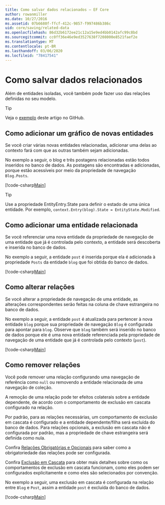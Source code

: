 ```yaml
---
title: Como salvar dados relacionados – EF Core
author: rowanmiller
ms.date: 10/27/2016
ms.assetid: 07b6680f-ffcf-412c-9857-f997486b386c
uid: core/saving/related-data
ms.openlocfilehash: 86d32b6172ee21c12a15e9ed4bb0142afc99c8bd
ms.sourcegitcommit: cc0ff36e46e9ed3527638f7208000e8521faef2e
ms.translationtype: MT
ms.contentlocale: pt-BR
ms.lasthandoff: 03/06/2020
ms.locfileid: "78417541"
---
```

# <a name="saving-related-data"></a>Como salvar dados relacionados

Além de entidades isoladas, você também pode fazer uso das relações definidas no seu modelo.

> [!TIP]  
> Veja o [exemplo](https://github.com/dotnet/EntityFramework.Docs/tree/master/samples/core/Saving/RelatedData/) deste artigo no GitHub.

## <a name="adding-a-graph-of-new-entities"></a>Como adicionar um gráfico de novas entidades

Se você criar várias novas entidades relacionadas, adicionar uma delas ao contexto fará com que as outras também sejam adicionadas.

No exemplo a seguir, o blog e três postagens relacionadas estão todos inseridos no banco de dados. As postagens são encontradas e adicionadas, porque estão acessíveis por meio da propriedade de navegação `Blog.Posts`.

[!code-csharp[Main](../../../samples/core/Saving/RelatedData/Sample.cs#AddingGraphOfEntities)]

> [!TIP]  
> Use a propriedade EntityEntry.State para definir o estado de uma única entidade. Por exemplo, `context.Entry(blog).State = EntityState.Modified`.

## <a name="adding-a-related-entity"></a>Como adicionar uma entidade relacionada

Se você referenciar uma nova entidade da propriedade de navegação de uma entidade que já é controlada pelo contexto, a entidade será descoberta e inserida no banco de dados.

No exemplo a seguir, a entidade `post` é inserida porque ela é adicionada à propriedade `Posts` da entidade `blog` que foi obtida do banco de dados.

[!code-csharp[Main](../../../samples/core/Saving/RelatedData/Sample.cs#AddingRelatedEntity)]

## <a name="changing-relationships"></a>Como alterar relações

Se você alterar a propriedade de navegação de uma entidade, as alterações correspondentes serão feitas na coluna de chave estrangeira no banco de dados.

No exemplo a seguir, a entidade `post` é atualizada para pertencer à nova entidade `blog` porque sua propriedade de navegação `Blog` é configurada para apontar para `blog`. Observe que `blog` também será inserido no banco de dados porque ele é uma nova entidade referenciada pela propriedade de navegação de uma entidade que já é controlada pelo contexto (`post`).

[!code-csharp[Main](../../../samples/core/Saving/RelatedData/Sample.cs#ChangingRelationships)]

## <a name="removing-relationships"></a>Como remover relações

Você pode remover uma relação configurando uma navegação de referência como `null` ou removendo a entidade relacionada de uma navegação de coleção.

A remoção de uma relação pode ter efeitos colaterais sobre a entidade dependente, de acordo com o comportamento de exclusão em cascata configurado na relação.

Por padrão, para as relações necessárias, um comportamento de exclusão em cascata é configurado e a entidade dependente/filha será excluída do banco de dados. Para relações opcionais, a exclusão em cascata não é configurada por padrão, mas a propriedade de chave estrangeira será definida como nula.

Confira [Relações Obrigatórias e Opcionais](../modeling/relationships.md#required-and-optional-relationships) para saber como a obrigatoriedade das relações pode ser configurada.

Confira [Exclusão em Cascata](cascade-delete.md) para obter mais detalhes sobre como os comportamentos de exclusão em cascata funcionam, como eles podem ser configurados explicitamente e como eles são selecionados por convenção.

No exemplo a seguir, uma exclusão em cascata é configurada na relação entre `Blog` e `Post`, assim a entidade `post` é excluída do banco de dados.

[!code-csharp[Main](../../../samples/core/Saving/RelatedData/Sample.cs#RemovingRelationships)]
